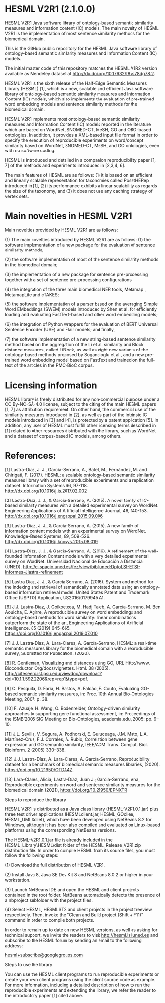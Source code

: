 # HESML V2R1 (2.1.0.0)

HESML V2R1 Java software library of ontology-based semantic similarity measures and information content (IC) models. The main novelty of HESML V2R1 is the implementation of most sentence similarity methods for the biomedical domain.

This is the GitHub public repository for the HESML Java software library of ontology-based semantic similarity measures and Information Content (IC) models.

The initial master code of this repository matches the HESML V1R2 version available as Mendeley dataset at http://dx.doi.org/10.17632/t87s78dg78.2.

HESML V2R1 is the sixth release of the Half-Edge Semantic Measures Library (HESML) [1], which is a new, scalable and efficient Java software library of ontology-based semantic similarity measures and Information Content (IC) models, which also implements the evaluation of pre-trained word embedding models and sentence similarity methods for the biomedical domain.

HESML V2R1 implements most ontology-based semantic similarity measures and Information Content (IC) models reported in the literature which are based on WordNet, SNOMED-CT, MeSH, GO and OBO-based ontologies. In addition, it provides a XML-based input file format in order to specify the execution of reproducible experiments on word/concept similarity based on WordNet, SNOMED-CT, MeSH, and GO ontologies, even with no software coding.

HESML is introduced and detailed in a companion reproducibility paper [1, 7] of the methods and experiments introduced in [2,3,4, 6].

The main features of HESML are as follows: (1) it is based on an efficient and linearly scalable representation for taxonomies called PosetHERep introduced in [1], (2) its performance exhibits a linear scalability as regards the size of the taxonomy, and (3) it does not use any caching strategy of vertex sets.

# Main novelties in HESML V2R1

Main novelties provided by HESML V2R1 are as follows:

(1) The main novelties introduced by HESML V2R1 are as follows: (1) the software implementation of a new package for the evaluation of sentence similarity methods; 

(2) the software implementation of most of the sentence similarity methods in the biomedical domain; 

(3) the implementation of a new package for sentence pre-processing together with a set of sentence pre-processing configurations; 

(4) the integration of the three main biomedical NER tools, Metamap , MetamapLite and cTAKES; 

(5) the software implementation of a parser based on the averaging Simple Word EMbeddings (SWEM) models introduced by Shen et al. for efficiently loading and evaluating FastText-based  and other word embedding models; 

(6) the integration of Python wrappers for the evaluation of BERT Universal Sentence Encoder (USE) and Flair models; and finally, 

(7) the software implementation of a new string-based sentence similarity method based on the aggregation of the Li et al. similarity and Block distance measures, called LiBlock, as well as eight new variants of the ontology-based methods proposed by Sogancioglu et al., and a new pre-trained word embedding model based on FastText and trained on the full-text of the articles in the PMC-BioC corpus.

# Licensing information

HESML library is freely distributed for any non-commercial purpose under a CC By-NC-SA-4.0 license, subject to the citing of the main HESML papers [1, 7] as attribution requirement. On other hand, the commercial use of the similarity measures introduced in [2], as well as part of the intrinsic IC models introduced in [3] and [4], is protected by a patent application [5]. In addition, any user of HESML must fulfill other licensing terms described in [1] related to other resources distributed with the library, such as WordNet and a dataset of corpus-based IC models, among others.

# References:

[1] Lastra-Díaz, J. J., García-Serrano, A., Batet, M., Fernández, M. and Chirigati, F. (2017). HESML: a scalable ontology-based semantic similarity measures library with a set of reproducible experiments and a replication dataset. Information Systems 66, 97-118. http://dx.doi.org/10.1016/j.is.2017.02.002

[2] Lastra-Díaz, J. J., & García-Serrano, A. (2015). A novel family of IC-based similarity measures with a detailed experimental survey on WordNet. Engineering Applications of Artificial Intelligence Journal, 46, 140-153. http://dx.doi.org/10.1016/j.engappai.2015.09.006

[3] Lastra-Díaz, J. J., & García-Serrano, A. (2015). A new family of information content models with an experimental survey on WordNet. Knowledge-Based Systems, 89, 509-526. http://dx.doi.org/10.1016/j.knosys.2015.08.019

[4] Lastra-Díaz, J. J., & García-Serrano, A. (2016). A refinement of the well-founded Information Content models with a very detailed experimental survey on WordNet. Universidad Nacional de Educación a Distancia (UNED). http://e-spacio.uned.es/fez/view/bibliuned:DptoLSI-ETSI-Informes-Jlastra-refinement

[5] Lastra Díaz, J. J., & García Serrano, A. (2016). System and method for the indexing and retrieval of semantically annotated data using an ontology-based information retrieval model. United States Patent and Trademark Office (USPTO) Application, US2016/0179945 A1.

[6] J.J. Lastra-Díaz, J. Goikoetxea, M. Hadj Taieb, A. García-Serrano, M. Ben Aouicha, E. Agirre, A reproducible survey on word embeddings and ontology-based methods for word similarity: linear combinations outperform the state of the art, Engineering Applications of Artificial Intelligence. 85 (2019) 645–665. https://doi.org/10.1016/j.engappai.2019.07.010

[7] J.J. Lastra-Díaz, A. Lara-Clares, A. García-Serrano, HESML: a real-time semantic measures library for the biomedical domain with a reproducible survey, Submitted for Publication. (2020).

[8] R. Gentleman, Visualizing and distances using GO, URL Http://www. Bioconductor. Org/docs/vignettes. Html. 38 (2005). http://citeseerx.ist.psu.edu/viewdoc/download?doi=10.1.1.592.2206&rep=rep1&type=pdf.

[9] C. Pesquita, D. Faria, H. Bastos, A. Falcão, F. Couto, Evaluating GO-based semantic similarity measures, in: Proc. 10th Annual Bio-Ontologies Meeting, 2007: p. 38.

[10] F. Azuaje, H. Wang, O. Bodenreider, Ontology-driven similarity approaches to supporting gene functional assessment, in: Proceedings of the ISMB’2005 SIG Meeting on Bio-Ontologies, academia.edu, 2005: pp. 9–10.

[11] J.L. Sevilla, V. Segura, A. Podhorski, E. Guruceaga, J.M. Mato, L.A. Martínez-Cruz, F.J. Corrales, A. Rubio, Correlation between gene expression and GO semantic similarity, IEEE/ACM Trans. Comput. Biol. Bioinform. 2 (2005) 330–338.

[12] J.J. Lastra-Díaz, A. Lara-Clares, A. García-Serrano, Reproducibility dataset for a benchmark of biomedical semantic measures libraries, (2020). https://doi.org/10.21950/OTDA4Z.

[13] Lara-Clares, Alicia; Lastra-Díaz, Juan J.; Garcia-Serrano, Ana, Reproducible experiments on word and sentence similarity measures for the biomedical domain (2021), https://doi.org/10.21950/EPNXTR

Steps to reproduce the library

HESML V2R1 is distributed as a Java class library (HESML-V2R1.0.1.jar) plus three test driver applications (HESMLclient.jar, HESML_GOclien, HESML_UMLScliet), which have been developed using NetBeans 8.2 for Windows, although it has been also compiled and evaluated on Linux-based platforms using the corresponding NetBeans versions.

The HESML-V2R1.0.1.jar file is already included in the HESML_Library\HESML\dist folder of the HESML_Release_V2R1.zip distribution file. In order to compile HESML from its source files, you must follow the following steps:

(1) Download the full distribution of HESML V2R1.

(2) Install Java 8, Java SE Dev Kit 8 and NetBeans 8.0.2 or higher in your workstation.

(3) Launch NetBeans IDE and open the HESML and client projects contained in the root folder. NetBeans automatically detects the presence of a nbproject subfolder with the project files.

(4) Select HESML, HESMLSTS and client projects in the project treeview respectively. Then, invoke the "Clean and Build project (Shift + F11)" command in order to compile both projects.

In order to remain up to date on new HESML versions, as well as asking for technical support, we invite the readers to visit http://hesml.lsi.uned.es and subscribe to the HESML forum by sending an email to the following address:

hesml+subscribe@googlegroups.com

Steps to use the library

You can use the HESML client programs to run reproducible experiments or create your own client programs using the client source code as example. For more information, including a detailed description of how to run the reproducible experiments and extending the library, we refer the reader to the introductory paper [1] cited above.

